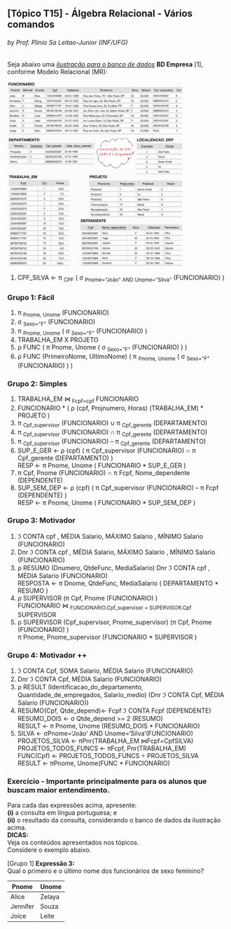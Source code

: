 ## [Tópico T15] - Álgebra Relacional - Vários comandos
###### *by Prof. Plinio Sa Leitao-Junior (INF/UFG)*

Seja abaixo uma [*ilustração para o banco de dados*](../media/fig-mr-2.jpg) **BD Empresa** [1], conforme Modelo Relacional (MR):

<img src="../media/fig-mr-2.jpg" width="400">

1. CPF_SILVA ← π <sub>CPF</sub> ( σ <sub>Pnome="João" AND Unome="Silva"</sub> (FUNCIONARIO) )



### Grupo 1: Fácil

1. π <sub>Pnome, Unome</sub> (FUNCIONARIO)
1. σ <sub>Sexo="F"</sub> (FUNCIONARIO)
1. π <sub>Pnome, Unome</sub> ( σ <sub>Sexo="F"</sub> (FUNCIONARIO) )
1. TRABALHA_EM  X  PROJETO
1. ρ FUNC ( π Pnome, Unome ( σ <sub>Sexo="F"</sub> (FUNCIONARIO) ) )
1. ρ FUNC (PrimeiroNome, UltimoNome) ( π <sub>Pnome, Unome</sub> ( σ <sub>Sexo="F"</sub> (FUNCIONARIO) ) )

### Grupo 2: Simples

1. TRABALHA_EM &#8904; <sub>Fcpf=cpf</sub>  FUNCIONARIO
1. FUNCIONARIO * ( ρ (cpf, Projnumero, Horas) (TRABALHA_EM) * PROJETO )
1. π <sub>Cpf_supervisor</sub> (FUNCIONARIO) ∪ π <sub>Cpf_gerente</sub> (DEPARTAMENTO)
1. π <sub>Cpf_supervisor</sub> (FUNCIONARIO) ∩ π <sub>Cpf_gerente</sub> (DEPARTAMENTO)
1. π <sub>Cpf_supervisor</sub> (FUNCIONARIO) – π <sub>Cpf_gerente</sub> (DEPARTAMENTO)
1. SUP_E_GER ← ρ (cpf) ( π Cpf_supervisor (FUNCIONARIO) ∩ π Cpf_gerente (DEPARTAMENTO) )<br>RESP ← π Pnome, Unome ( FUNCIONARIO * SUP_E_GER )
1. π Cpf, Pnome (FUNCIONARIO) ∩ π Fcpf, Nome_dependente (DEPENDENTE)
1. SUP_SEM_DEP ← ρ (cpf) ( π Cpf_supervisor (FUNCIONARIO) – π Fcpf (DEPENDENTE) )<br>RESP ← π Pnome, Unome ( FUNCIONARIO * SUP_SEM_DEP )

### Grupo 3: Motivador

1. ℑ CONTA cpf , MÉDIA Salario, MÁXIMO Salario , MÍNIMO Salario (FUNCIONARIO)
1. Dnr ℑ CONTA cpf , MÉDIA Salario, MÁXIMO Salario , MÍNIMO Salario (FUNCIONARIO)
1. ρ RESUMO (Dnumero, QtdeFunc, MediaSalario) Dnr ℑ CONTA cpf , MÉDIA Salario (FUNCIONARIO)<br>RESPOSTA ← π Dnome, QtdeFunc, MediaSalario ( DEPARTAMENTO * RESUMO )
1. ρ SUPERVISOR (π Cpf, Pnome (FUNCIONARIO) )<br>FUNCIONARIO &#8904; <sub>FUNCIONARIO.Cpf_supervisor = SUPERVISOR.Cpf</sub> SUPERVISOR
1. ρ SUPERVISOR (Cpf_supervisor, Pnome_supervisor) (π Cpf, Pnome (FUNCIONARIO) )<br>π Pnome, Pnome_supervisor (FUNCIONARIO * SUPERVISOR ) 

### Grupo 4: Motivador ++

1. ℑ CONTA Cpf, SOMA Salario, MÉDIA Salario (FUNCIONARIO)
1. Dnr ℑ CONTA Cpf, MÉDIA Salario (FUNCIONARIO)
1. ρ RESULT (Identificacao_do_departamento, Quantidade_de_empregados, Salario_medio) (Dnr ℑ CONTA Cpf, MÉDIA Salario (FUNCIONARIO))
1. RESUMO(Cpf, Qtde_depend)← Fcpf ℑ CONTA Fcpf (DEPENDENTE)<br>
RESUMO_DOIS ← σ Qtde_depend >= 2 (RESUMO)<br>
RESULT ← π Pnome, Unome (RESUMO_DOIS * FUNCIONARIO)
1. SILVA ← σPnome=‘João’ AND Unome=‘Silva’(FUNCIONARIO)<br>
PROJETOS_SILVA ← πPnr(TRABALHA_EM ⋈Fcpf=CpfSILVA)<br>
PROJETOS_TODOS_FUNCS ← πFcpf, Pnr(TRABALHA_EM)<br>
FUNC(Cpf) ← PROJETOS_TODOS_FUNCS ÷ PROJETOS_SILVA<br>
RESULT ← πPnome, Unome(FUNC * FUNCIONARIO)<br>

### Exercício - Importante principalmente para os alunos que buscam maior entendimento.

Para cada das expressões acima, apresente:<br>
**(i)** a consulta em língua portuguesa; e<br>
**(ii)** o resultado da consulta, considerando o banco de dados da ilustração acima.<br>
**DICAS:**<br>
Veja os conteúdos apresentados nos tópicos.<br>
Considere o exemplo abaixo.

[Grupo 1] **Expressão 3:**<br>
Qual o primeiro e o último nome dos funcionários de sexo feminino?

|Pnome|Unome|
|-|-|
|Alice|Zelaya|
|Jennifer|Souza|
|Joice|Leite|
